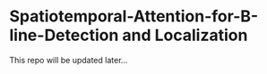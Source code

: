 # Spatiotemporal-Attention-for-B-line-Detection and Localization
This repo will be updated later...

